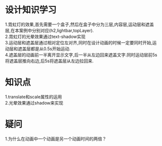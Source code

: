 # 设计知识学习

1.霓虹灯的效果,首先需要一个盒子,然后在盒子中分为三层,内容层,运动层和遮盖层,在本案例中分别对应(h2,lightbar,topLayer).  
2.霓虹灯的光晕效果通过text-shadow实现  
3.运动层和遮盖层通过相对定位左对齐,同时在设计动画的时候一定要同时开始,运动层和遮盖层都是从0.5s开始运动.  
4.遮盖层的动画前一半离开显示文字,后一半从左边回来遮盖文字.同时运动层前5s将遮盖层推向右边,后5s将遮盖层从左边拉回来.

# 知识点
1.translate和scale属性的运用  
2.光晕效果通过shadow来实现  

# 疑问
1.为什么在动画中一个动画是另一个动画时间的两倍？